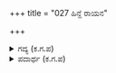 +++
title = "027 ಹಿನ್ದೆ ರಾಯನ"

+++

<details><summary>ಗದ್ಯ (ಕ.ಗ.ಪ) </summary>

27. ಹಿಂದೆ ಧರ್ಮರಾಯನ ಪಟ್ಟದರಸಿಯಾದ ದ್ರೌಪದಿಯನ್ನು ಸಭೆಗೆ ತಂದು ಅವಳನ್ನು ಭಾರಿಯಾದ ಅವಮಾನಕ್ಕೆ ಈಡು ಮಾಡಿದೆ. ಕೃಷ್ಣ ಬಂದು ಐದು ಊರುಗಳನ್ನು ಬೇಡಲು, ಅವರ ಮನಸ್ಸಿನಲ್ಲಿ ವ್ಯಸನವುಂಟಾಗುವಂತೆ ಮಾಡಿದೆ. ಯುದ್ಧದಲ್ಲಿ ನೀನೊಬ್ಬ ನೆಳಲಾಗಿ (ಆಸರೆಯಾಗಿ) ಉಳಿದರೆ, ಸಹೋದರ ಸಮೂಹ, ಮಕ್ಕಳು, ದಾಯಾದಿಗಳು, ಬಂಧು-ಬಾಂಧವರು ಅದರಿಂದಾಗಿ ಸತ್ತರು.
</details>

<details><summary>ಪದಾರ್ಥ (ಕ.ಗ.ಪ) </summary>

ಭಂಗ-ಅವಮಾನ, ಸೋಲು, ಕಂದು-ವ್ಯಸನ, ಬಾಡಿದ, ಕಳಂಕ.
</details>
